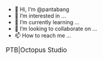 - 👋 Hi, I’m @pantabang
- 👀 I’m interested in ...
- 🌱 I’m currently learning ...
- 💞️ I’m looking to collaborate on ...
- 📫 How to reach me ...

<!---
pantabang/pantabang is a ✨ special ✨ repository because its `README.md` (this file) appears on your GitHub profile.
You can click the Preview link to take a look at your changes.
--->
<html>
  <body>
    <h>
      <big>
        PTB|Octopus Studio 
        </big>
      </h>
    </body>
    </html>
    
    
    

